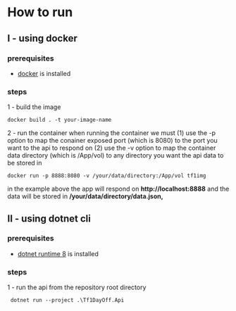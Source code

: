 # How to run
## I - using docker

### prerequisites 
-  [docker](https://docs.docker.com/engine/install/) is installed

### steps
1 - build the image
```
docker build . -t your-image-name 
```

2 - run the container
when running the container we must 
(1) use the -p option to map the conainer exposed port (which is 8080) to the port you want to the api to respond on 
(2) use the -v option to map the container data directory (which is /App/vol) to any directory you want the api data to be stored in
```
docker run -p 8888:8080 -v /your/data/directory:/App/vol tf1img
```
in the example above the app will respond on **http://localhost:8888** and the data will be stored in **/your/data/directory/data.json,**


## II - using dotnet cli

### prerequisites 
-  [dotnet runtime 8](https://dotnet.microsoft.com/en-us/download/dotnet/8.0) is installed

### steps
1 - run the api from the repository root directory
```
 dotnet run --project .\Tf1DayOff.Api
```

